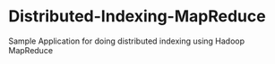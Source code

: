 Distributed-Indexing-MapReduce
==============================

Sample Application for doing distributed indexing using Hadoop MapReduce 